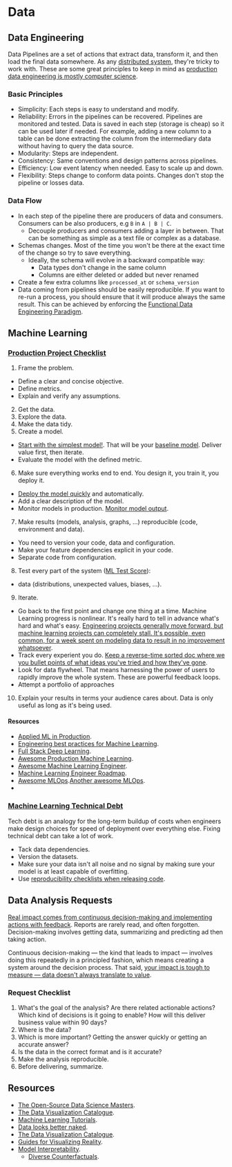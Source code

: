 # Data

## Data Engineering

Data Pipelines are a set of actions that extract data, transform it, and then load the final data somewhere. As any [distributed system](https://www.somethingsimilar.com/2013/01/14/notes-on-distributed-systems-for-young-bloods/), they're tricky to work with. These are some great principles to keep in mind as [production data engineering is mostly computer science](https://towardsdatascience.com/lessons-from-a-year-in-the-data-science-trenches-f06efa6355fd).

### Basic Principles

- Simplicity: Each steps is easy to understand and modify.
- Reliability: Errors in the pipelines can be recovered. Pipelines are monitored and tested. Data is saved in each step (storage is cheap) so it can be used later if needed. For example, adding a new column to a table can be done extracting the column from the intermediary data without having to query the data source.
- Modularity: Steps are independent.
- Consistency: Same conventions and design patterns across pipelines.
- Efficiency: Low event latency when needed. Easy to scale up and down.
- Flexibility: Steps change to conform data points. Changes don't stop the pipeline or losses data.

### Data Flow

- In each step of the pipeline there are producers of data and consumers. Consumers can be also producers, e.g `B` in `A | B | C`.
  - Decouple producers and consumers adding a layer in between. That can be something as simple as a text file or complex as a database.
- Schemas changes. Most of the time you won't be there at the exact time of the change so try to save everything.
  - Ideally, the schema will evolve in a backward compatible way:
    - Data types don't change in the same column
    - Columns are either deleted or added but never renamed
- Create a few extra columns like `processed_at` or `schema_version`
- Data coming from pipelines should be easily reproducible. If you want to re-run a process, you should ensure that it will produce always the same result. This can be achieved by enforcing the [Functional Data Engineering Paradigm](https://medium.com/@maximebeauchemin/functional-data-engineering-a-modern-paradigm-for-batch-data-processing-2327ec32c42a).

## Machine Learning

### [Production Project Checklist](https://github.com/eugeneyan/applied-ml)

1. Frame the problem.
  - Define a clear and concise objective.
  - Define metrics.
  - Explain and verify any assumptions.
2. Get the data.
3. Explore the data.
4. Make the data tidy.
5. Create a model.
  - [Start with the simplest model!](https://developers.google.com/machine-learning/guides/rules-of-ml/). That will be your [baseline model](https://blog.insightdatascience.com/always-start-with-a-stupid-model-no-exceptions-3a22314b9aaa). Deliver value first, then iterate.
  - Evaluate the model with the defined metric.
6. Make sure everything works end to end. You design it, you train it, you deploy it.
  - [Deploy the model quickly](https://nlathia.github.io/2019/08/Machine-learning-faster.html) and automatically.
  - Add a clear description of the model.
  - Monitor models in production. [Monitor model output](https://youtu.be/hqxQO7MoQIE).
7. Make results (models, analysis, graphs, ...) reproducible (code, environment and data).
  - You need to version your code, data and configuration.
  - Make your feature dependencies explicit in your code.
  - Separate code from configuration.
8. Test every part of the system ([ML Test Score](https://static.googleusercontent.com/media/research.google.com/en//pubs/archive/aad9f93b86b7addfea4c419b9100c6cdd26cacea.pdf)):
  - data (distributions, unexpected values, biases, ...).
9. Iterate.
  - Go back to the first point and change one thing at a time. Machine Learning progress is nonlinear. It's really hard to tell in advance what's hard and what's easy. [Engineering projects generally move forward, but machine learning projects can completely stall. It's possible, even common, for a week spent on modeling data to result in no improvement whatsoever](https://medium.com/@l2k/why-are-machine-learning-projects-so-hard-to-manage-8e9b9cf49641).
  - Track every experient you do. [Keep a reverse-time sorted doc where we you bullet points of what ideas you've tried and how they've gone](https://operatorai.substack.com/p/why-do-we-write-machine-learning).
  - Look for data flywheel. That means harnessing the power of users to rapidly improve the whole system. These are powerful feedback loops.
  - Attempt a portfolio of approaches
10. Explain your results in terms your audience cares about. Data is only useful as long as it's being used.

#### Resources

- [Applied ML in Production](https://madewithml.com/courses/applied-ml-in-production/).
- [Engineering best practices for Machine Learning](https://se-ml.github.io/practices/).
- [Full Stack Deep Learning](https://course.fullstackdeeplearning.com/).
- [Awesome Production Machine Learning](https://github.com/EthicalML/awesome-production-machine-learning).
- [Awesome Machine Learning Engineer](https://github.com/radix-ai/awesome-machine-learning-engineer).
- [Machine Learning Engineer Roadmap](https://github.com/chris-chris/ml-engineer-roadmap).
- [Awesome MLOps](https://github.com/visenger/awesome-mlops).[Another awesome MLOps](https://github.com/kelvins/awesome-mlops).
-

### [Machine Learning Technical Debt](https://matthewmcateer.me/blog/machine-learning-technical-debt)

Tech debt is an analogy for the long-term buildup of costs when engineers make design choices for speed of deployment over everything else. Fixing technical debt can take a lot of work.

- Tack data dependencies.
- Version the datasets.
- Make sure your data isn't all noise and no signal by making sure your model is at least capable of overfitting.
- Use [reproducibility checklists when releasing code](https://www.cs.mcgill.ca/~jpineau/ReproducibilityChecklist.pdf).

## Data Analysis Requests

[Real impact comes from continuous decision-making and implementing actions with feedback](https://news.ycombinator.com/item?id=22808006). Reports are rarely read, and often forgotten. Decision-making involves getting data, summarizing and predicting ad then taking action.

Continuous decision-making — the kind that leads to impact — involves doing this repeatedly in a principled fashion, which means creating a system around the decision process. That said, [your impact is tough to measure — data doesn't always translate to value](https://dfrieds.com/articles/data-science-reality-vs-expectations.html).

### Request Checklist

1. What's the goal of the analysis? Are there related actionable actions? Which kind of decisions is it going to enable? How will this deliver business value within 90 days?
1. Where is the data?
1. Which is more important? Getting the answer quickly or getting an accurate answer?
1. Is the data in the correct format and is it accurate?
1. Make the analysis reproducible.
1. Before delivering, summarize.

## Resources

- [The Open-Source Data Science Masters](https://github.com/datasciencemasters/go).
- [The Data Visualization Catalogue](https://datavizcatalogue.com/).
- [Machine Learning Tutorials](https://ujjwalkarn.github.io/Machine-Learning-Tutorials/).
- [Data looks better naked](https://www.darkhorseanalytics.com/blog/data-looks-better-naked).
- [The Data Visualization Catalogue](https://datavizcatalogue.com/search.html).
- [Guides for Visualizing Reality](https://flowingdata.com/2020/06/01/guides-for-visualizing-reality/).
- [Model Interpretability](https://ff06-2020.fastforwardlabs.com/).
  - [Diverse Counterfactuals](https://www.microsoft.com/en-us/research/blog/open-source-library-provides-explanation-for-machine-learning-through-diverse-counterfactuals/).
